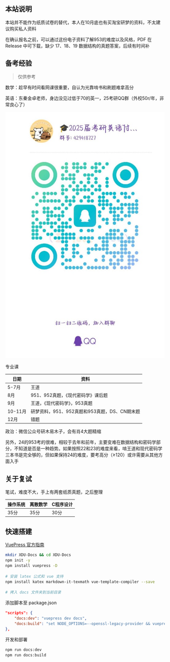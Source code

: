 ## 本站说明

本站并不能作为纸质试卷的替代，本人在10月底也有买淘宝研梦的资料，不太建议购买私人资料

在确认报名之前，可以通过这份电子资料了解953的难度以及风格，PDF 在 Release 中可下载，缺少 17、18、19 数据结构的真题答案，后续有时间补

## 备考经验

> 仅供参考

数学：趁早有时间看网课很重要，自认为光靠啃书和刷题难拿高分

英语：东秦金卓老师，身边没见过低于70的英一，25考研QQ群（外校50r/年，非常良心了）

<img src="./docs/notice/assets/qq.jpg">

专业课

| 日期    | 资料                                          |
| ------- | --------------------------------------------- |
| 5-7月   | 王道                                          |
| 8月     | 951、952真题，《现代密码学》课后题            |
| 9月     | 王道，《现代密码学》，953真题                 |
| 10-11月 | 研梦资料，951、952真题和953真题，DS、CN期末题 |
| 12月    | 错题                                          |

政治：微信公众号研木易木子，会有肖4大题精缩

另外，24的953考的很难，相较于去年和前年，主要变难在数据结构和密码学部分，不知道是否是一种趋势。如果按照22和23的难度来看，啃王道和现代密码学三本书是完全够的，但如果保持24的难度，要考高分（≥120）或许需要从其他方面入手

## 关于复试

笔试，难度不大，手上有两套纸质真题，之后整理

| 操作系统 | 离散数学 | C程序设计 |
| -------- | -------- | --------- |
| 35分     | 35分     | 30分      |

## 快速搭建

[VuePress 官方指南](https://vuepress.vuejs.org/zh/guide/)

```sh
mkdir XDU-Docs && cd XDU-Docs
npm init -y
npm install vuepress -D

# 安装 latex 公式和 vue 支持
npm install katex markdown-it-texmath vue-template-compiler --save

# 拷入 docs 文件夹到当前目录
```

添加脚本至 package.json

```json
"scripts": {
    "docs:dev": "vuepress dev docs",
    "docs:build": "set NODE_OPTIONS=--openssl-legacy-provider && vuepress build docs"
},
```

开发和部署

```sh
npm run docs:dev
npm run docs:build
```

